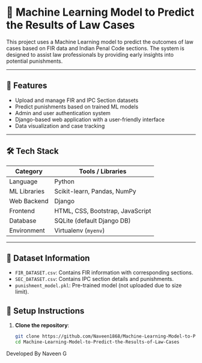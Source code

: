 # 🧠 Machine Learning Model to Predict the Results of Law Cases

This project uses a Machine Learning model to predict the outcomes of law cases based on FIR data and Indian Penal Code sections. The system is designed to assist law professionals by providing early insights into potential punishments.

---

## 📌 Features

- Upload and manage FIR and IPC Section datasets
- Predict punishments based on trained ML models
- Admin and user authentication system
- Django-based web application with a user-friendly interface
- Data visualization and case tracking

---

## 🛠️ Tech Stack

| Category     | Tools / Libraries                             |
|--------------|-----------------------------------------------|
| Language     | Python                                        |
| ML Libraries | Scikit-learn, Pandas, NumPy                   |
| Web Backend  | Django                                        |
| Frontend     | HTML, CSS, Bootstrap, JavaScript              |
| Database     | SQLite (default Django DB)                    |
| Environment  | Virtualenv (`myenv`)                          |

---

## 📁 Dataset Information

- `FIR_DATASET.csv`: Contains FIR information with corresponding sections.
- `SEC_DATASET.csv`: Contains IPC section details and punishments.
- `punishment_model.pkl`: Pre-trained model (not uploaded due to size limit).


## 🚀 Setup Instructions

1. **Clone the repository**:
   ```bash
   git clone https://github.com/Naveen1868/Machine-Learning-Model-to-Predict-the-Results-of-Law-Cases.git
   cd Machine-Learning-Model-to-Predict-the-Results-of-Law-Cases

 Developed By
 Naveen G
